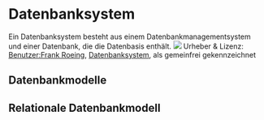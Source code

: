 # Datenbanksystem
Ein Datenbanksystem besteht aus einem Datenbankmanagementsystem und einer Datenbank, die die Datenbasis enthält.
![](https://upload.wikimedia.org/wikipedia/de/thumb/f/f3/Datenbanksystem.svg/800px-Datenbanksystem.svg.png)
Urheber & Lizenz: <a href="/wiki/Benutzer:Frank_Roeing">Benutzer:Frank Roeing</a>, <a href="https://de.wikipedia.org/wiki/File:Datenbanksystem.svg">Datenbanksystem</a>, als gemeinfrei gekennzeichnet

## Datenbankmodelle

## Relationale Datenbankmodell